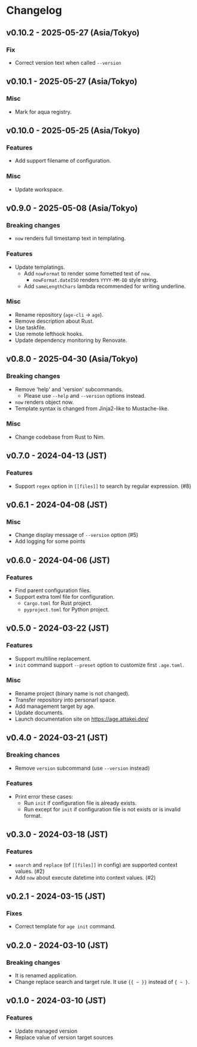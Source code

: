 # Changelog

## v0.10.2 - 2025-05-27 (Asia/Tokyo)

### Fix

- Correct version text when called `--version`

## v0.10.1 - 2025-05-27 (Asia/Tokyo)

### Misc

- Mark for aqua registry.

## v0.10.0 - 2025-05-25 (Asia/Tokyo)

### Features

- Add support filename of configuration.

### Misc

- Update workspace.

## v0.9.0 - 2025-05-08 (Asia/Tokyo)

### Breaking changes

- `now` renders full timestamp text in templating.

### Features

- Update templatings.
  - Add `nowFormat` to render some fometted text of `now`.
    - `nowFormat.dateISO` renders `YYYY-MM-DD` style string.
  - Add `sameLengthChars` lambda recommended for writing underline.

### Misc

- Rename repository (`age-cli` -> `age`).
- Remove description about Rust.
- Use taskfile.
- Use remote lefthook hooks.
- Update dependency monitoring by Renovate.

## v0.8.0 - 2025-04-30 (Asia/Tokyo)

### Breaking changes

- Remove 'help' and 'version' subcommands.
  - Please use `--help` and `--version` options instead.
- `now` renders object now.
- Template syntax is changed from Jinja2-like to Mustache-like.

### Misc

- Change codebase from Rust to Nim.

## v0.7.0 - 2024-04-13 (JST)

### Features

- Support `regex` option in ``[[files]]`` to search by regular expression. (#8)

## v0.6.1 - 2024-04-08 (JST)

### Misc

- Change display message of `--version` option (#5)
- Add logging for some points

## v0.6.0 - 2024-04-06 (JST)

### Features

- Find parent configuration files.
- Support extra toml file for configuration.
  - `Cargo.toml` for Rust project.
  - `pyproject.toml` for Python project.

## v0.5.0 - 2024-03-22 (JST)

### Features

- Support multiline replacement.
- `init` command support `--preset` option to customize first `.age.toml`.

### Misc

- Rename project (binary name is not changed).
- Transfer repository into personarl space.
- Add management target by age.
- Update documents.
- Launch documentation site on https://age.attakei.dev/

## v0.4.0 - 2024-03-21 (JST)

### Breaking chances

- Remove `version` subcommand (use `--version` instead)

### Features

- Print error these cases:
  - Run `init` if configuration file is already exists.
  - Run except for `init` if configuration file is not exists or is invalid format.

## v0.3.0 - 2024-03-18 (JST)

### Features

- `search` and `replace` (of `[[files]]` in config) are supported context values. (#2)
- Add `now` about execute datetime into context values. (#2)

## v0.2.1 - 2024-03-15 (JST)

### Fixes

- Correct template for `age init` command.

## v0.2.0 - 2024-03-10 (JST)

### Breaking changes

- It is renamed application.
- Change replace search and target rule.
  It use `{{ ~ }}` instead of `{ ~ }`.

## v0.1.0 - 2024-03-10 (JST)

### Features

- Update managed version
- Replace value of version target sources

